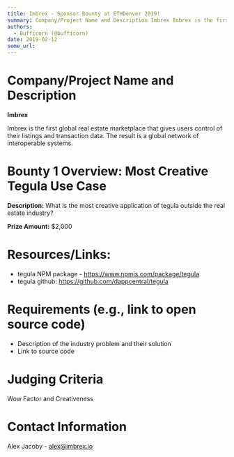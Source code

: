 ```yaml
---
title: Imbrex - Sponsor Bounty at ETHDenver 2019!
summary: Company/Project Name and Description Imbrex Imbrex is the first global real estate marketplace that gives users control of their listings and transaction data. The result is a global network of interoperable systems. Bounty 1 Overview  Most Creative Tegula Use Case Description: What is the most creative application of tegula outside the real estate industry? Prize Amount: $2,000 Resources/Links: tegula NPM package - https://www.npmjs.com/package/tegula tegula github: https://github.com/dappcentr
authors:
  - Bufficorn (@bufficorn)
date: 2019-02-12
some_url: 
---
```


# Company/Project Name and Description

**Imbrex**

Imbrex is the first global real estate marketplace that gives users control of their listings and transaction data. The result is a global network of interoperable systems. 

# Bounty 1 Overview: Most Creative Tegula Use Case 

**Description:** What is the most creative application of tegula outside the real estate industry? 

**Prize Amount:** $2,000

# Resources/Links:
- tegula NPM package - https://www.npmjs.com/package/tegula 
- tegula github: https://github.com/dappcentral/tegula

# Requirements (e.g., link to open source code)

- Description of the industry problem and their solution
- Link to source code 

# Judging Criteria

Wow Factor and Creativeness 

# Contact Information

Alex Jacoby - alex@imbrex.io


